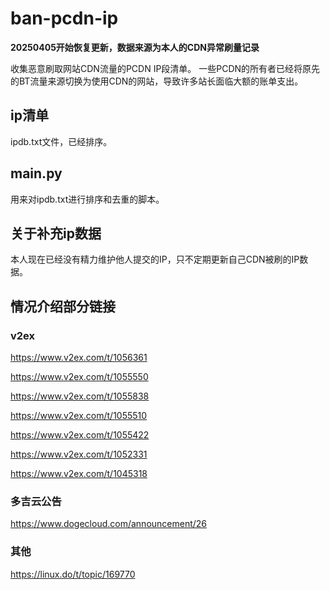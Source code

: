 # ban-pcdn-ip

**20250405开始恢复更新，数据来源为本人的CDN异常刷量记录**

收集恶意刷取网站CDN流量的PCDN IP段清单。
一些PCDN的所有者已经将原先的BT流量来源切换为使用CDN的网站，导致许多站长面临大额的账单支出。



## ip清单
ipdb.txt文件，已经排序。

## main.py
用来对ipdb.txt进行排序和去重的脚本。


## 关于补充ip数据
本人现在已经没有精力维护他人提交的IP，只不定期更新自己CDN被刷的IP数据。


## 情况介绍部分链接

### v2ex
https://www.v2ex.com/t/1056361

https://www.v2ex.com/t/1055550

https://www.v2ex.com/t/1055838

https://www.v2ex.com/t/1055510

https://www.v2ex.com/t/1055422

https://www.v2ex.com/t/1052331

https://www.v2ex.com/t/1045318

### 多吉云公告
https://www.dogecloud.com/announcement/26

### 其他
https://linux.do/t/topic/169770
